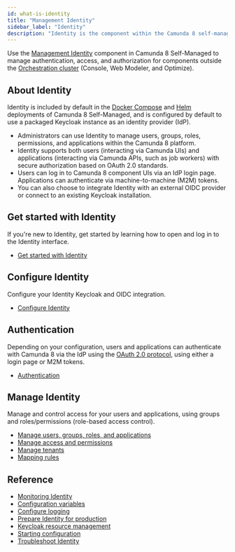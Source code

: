 ```yaml
---
id: what-is-identity
title: "Management Identity"
sidebar_label: "Identity"
description: "Identity is the component within the Camunda 8 self-managed stack responsible for authentication and authorization."
---
```


Use the [Management Identity](/reference/glossary.md#management-identity) component in Camunda 8 Self-Managed to manage authentication, access, and authorization for components outside the [Orchestration cluster](../orchestration-cluster/overview.md) (Console, Web Modeler, and Optimize).

## About Identity

Identity is included by default in the [Docker Compose](/self-managed/quickstart/developer-quickstart/docker-compose.md) and [Helm](/self-managed/installation-methods/helm/install.md) deployments of Camunda 8 Self-Managed, and is configured by default to use a packaged Keycloak instance as an identity provider (IdP).

- Administrators can use Identity to manage users, groups, roles, permissions, and applications within the Camunda 8 platform.
- Identity supports both users (interacting via Camunda UIs) and applications (interacting via Camunda APIs, such as job workers) with secure authorization based on OAuth 2.0 standards.
- Users can log in to Camunda 8 component UIs via an IdP login page. Applications can authenticate via machine-to-machine (M2M) tokens.
- You can also choose to integrate Identity with an external OIDC provider or connect to an existing Keycloak installation.

## Get started with Identity

If you're new to Identity, get started by learning how to open and log in to the Identity interface.

- [Get started with Identity](identity-first-steps.md)

## Configure Identity

Configure your Identity Keycloak and OIDC integration.

- [Configure Identity](configuration/identity-configuration-overview.md)

## Authentication

Depending on your configuration, users and applications can authenticate with Camunda 8 via the IdP using the [OAuth 2.0 protocol](https://oauth.net/2/), using either a login page or M2M tokens.

- [Authentication](authentication.md)

## Manage Identity

Manage and control access for your users and applications, using groups and roles/permissions (role-based access control).

- [Manage users, groups, roles, and applications](application-user-group-role-management/identity-application-user-group-role-management-overview.md)
- [Manage access and permissions](access-management/access-management-overview.md)
- [Manage tenants](managing-tenants.md)
- [Mapping rules](mapping-rules.md)

## Reference

- [Monitoring Identity](miscellaneous/application-monitoring.md)
- [Configuration variables](miscellaneous/configuration-variables.md)
- [Configure logging](miscellaneous/configure-logging.md)
- [Prepare Identity for production](miscellaneous/making-identity-production-ready.md)
- [Keycloak resource management](miscellaneous/resource-management.md)
- [Starting configuration](miscellaneous/starting-configuration.md)
- [Troubleshoot Identity](miscellaneous/troubleshoot-identity.md)

